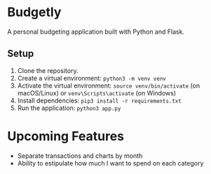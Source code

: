# Budgetly

A personal budgeting application built with Python and Flask.

## Setup

1.  Clone the repository.
2.  Create a virtual environment: `python3 -m venv venv`
3.  Activate the virtual environment: `source venv/bin/activate` (on macOS/Linux) or `venv\Scripts\activate` (on Windows)
4.  Install dependencies: `pip3 install -r requirements.txt`
5.  Run the application: `python3 app.py`

# Upcoming Features

- Separate transactions and charts by month
- Ability to estipulate how much I want to spend on each category